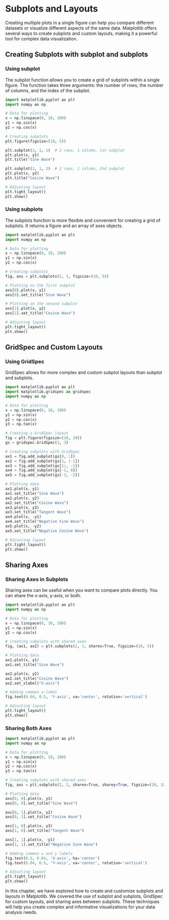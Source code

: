 # Subplots and Layouts
Creating multiple plots in a single figure can help you compare different datasets or visualize different aspects of the same data. Matplotlib offers several ways to create subplots and custom layouts, making it a powerful tool for complex data visualization.

## Creating Subplots with subplot and subplots
### Using subplot
The subplot function allows you to create a grid of subplots within a single figure. The function takes three arguments: the number of rows, the number of columns, and the index of the subplot.

```python
import matplotlib.pyplot as plt
import numpy as np

# Data for plotting
x = np.linspace(0, 10, 100)
y1 = np.sin(x)
y2 = np.cos(x)

# Creating subplots
plt.figure(figsize=(10, 5))

plt.subplot(2, 1, 1)  # 2 rows, 1 column, 1st subplot
plt.plot(x, y1)
plt.title("Sine Wave")

plt.subplot(2, 1, 2)  # 2 rows, 1 column, 2nd subplot
plt.plot(x, y2)
plt.title("Cosine Wave")

# Adjusting layout
plt.tight_layout()
plt.show()
```

### Using subplots
The subplots function is more flexible and convenient for creating a grid of subplots. It returns a figure and an array of axes objects.

```python
import matplotlib.pyplot as plt
import numpy as np

# Data for plotting
x = np.linspace(0, 10, 100)
y1 = np.sin(x)
y2 = np.cos(x)

# Creating subplots
fig, axs = plt.subplots(2, 1, figsize=(10, 5))

# Plotting on the first subplot
axs[0].plot(x, y1)
axs[0].set_title("Sine Wave")

# Plotting on the second subplot
axs[1].plot(x, y2)
axs[1].set_title("Cosine Wave")

# Adjusting layout
plt.tight_layout()
plt.show()
```

## GridSpec and Custom Layouts

### Using GridSpec
GridSpec allows for more complex and custom subplot layouts than subplot and subplots.

```python
import matplotlib.pyplot as plt
import matplotlib.gridspec as gridspec
import numpy as np

# Data for plotting
x = np.linspace(0, 10, 100)
y1 = np.sin(x)
y2 = np.cos(x)
y3 = np.tan(x)

# Creating a GridSpec layout
fig = plt.figure(figsize=(10, 10))
gs = gridspec.GridSpec(3, 3)

# Creating subplots with GridSpec
ax1 = fig.add_subplot(gs[0, :])
ax2 = fig.add_subplot(gs[1, :-1])
ax3 = fig.add_subplot(gs[1:, -1])
ax4 = fig.add_subplot(gs[-1, 0])
ax5 = fig.add_subplot(gs[-1, -2])

# Plotting data
ax1.plot(x, y1)
ax1.set_title("Sine Wave")
ax2.plot(x, y2)
ax2.set_title("Cosine Wave")
ax3.plot(x, y3)
ax3.set_title("Tangent Wave")
ax4.plot(x, -y1)
ax4.set_title("Negative Sine Wave")
ax5.plot(x, -y2)
ax5.set_title("Negative Cosine Wave")

# Adjusting layout
plt.tight_layout()
plt.show()
```

## Sharing Axes
### Sharing Axes in Subplots
Sharing axes can be useful when you want to compare plots directly. You can share the x-axis, y-axis, or both.

```python
import matplotlib.pyplot as plt
import numpy as np

# Data for plotting
x = np.linspace(0, 10, 100)
y1 = np.sin(x)
y2 = np.cos(x)

# Creating subplots with shared axes
fig, (ax1, ax2) = plt.subplots(2, 1, sharex=True, figsize=(10, 5))

# Plotting data
ax1.plot(x, y1)
ax1.set_title("Sine Wave")

ax2.plot(x, y2)
ax2.set_title("Cosine Wave")
ax2.set_xlabel("X-axis")

# Adding common y-label
fig.text(0.04, 0.5, 'Y-axis', va='center', rotation='vertical')

# Adjusting layout
plt.tight_layout()
plt.show()
```

### Sharing Both Axes

```python
import matplotlib.pyplot as plt
import numpy as np

# Data for plotting
x = np.linspace(0, 10, 100)
y1 = np.sin(x)
y2 = np.cos(x)
y3 = np.tan(x)

# Creating subplots with shared axes
fig, axs = plt.subplots(2, 2, sharex=True, sharey=True, figsize=(10, 10))

# Plotting data
axs[0, 0].plot(x, y1)
axs[0, 0].set_title("Sine Wave")

axs[0, 1].plot(x, y2)
axs[0, 1].set_title("Cosine Wave")

axs[1, 0].plot(x, y3)
axs[1, 0].set_title("Tangent Wave")

axs[1, 1].plot(x, -y1)
axs[1, 1].set_title("Negative Sine Wave")

# Adding common x and y labels
fig.text(0.5, 0.04, 'X-axis', ha='center')
fig.text(0.04, 0.5, 'Y-axis', va='center', rotation='vertical')

# Adjusting layout
plt.tight_layout()
plt.show()
```

In this chapter, we have explored how to create and customize subplots and layouts in Matplotlib. We covered the use of subplot and subplots, GridSpec for custom layouts, and sharing axes between subplots. These techniques will help you create complex and informative visualizations for your data analysis needs.
